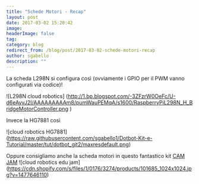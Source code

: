 ```yaml
---
title: "Schede Motori - Recap"
layout: post
date: 2017-03-02 15:20:42
image: 
headerImage: false
tag: 
category: blog
redirect_from: /blog/post/2017-03-02-schede-motori-recap
author: sgabello
description: ""
---
```


La scheda L298N si configura così (ovviamente i GPIO per il PWM vanno configurati via codice)!

![L298N cloud robotics] (http://1.bp.blogspot.com/-3ZFzrW0OeFc/U-d6eAyvJ2I/AAAAAAAAAm8/pumWauPEMqA/s1600/RaspberryPiL298N_H_BridgeMotorController.png )

Invece la HG7881 così

![cloud robotics HG7881] (https://raw.githubusercontent.com/sgabello1/Dotbot-Kit-e-Tutorial/master/tut/dotbot_git2/maxresdefault.png)

Oppure consigliamo anche la scheda motori in questo fantastico kit [CAM JAM](http://www.hotblackrobotics.com/forum/support/21)
![cloud robotics edu jam] (https://cdn.shopify.com/s/files/1/0176/3274/products/101685_1024x1024.jpg?v=1477646110)